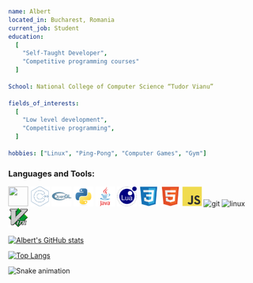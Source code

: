 ```yaml
name: Albert
located_in: Bucharest, Romania
current_job: Student
education:
  [
    "Self-Taught Developer",
    "Competitive programming courses"
  ]

School: National College of Computer Science “Tudor Vianu”

fields_of_interests:
  [
    "Low level development",
    "Competitive programming",
  ]

hobbies: ["Linux", "Ping-Pong", "Computer Games", "Gym"]

```

<h3 align="left">Languages and Tools:</h3>
<p align="left"> 
    <img src="https://github.com/devicons/devicon/blob/master/icons/c/c-line.svg alt="c" width="40" height="40"/> 
    <img src="https://github.com/devicons/devicon/blob/master/icons/cplusplus/cplusplus-line.svg" alt="cplusplus" width="40" height="40"/> 
    <img src="https://github.com/devicons/devicon/blob/master/icons/opengl/opengl-original.svg" alt="vim" width="40" height="40">
    <img src="https://github.com/devicons/devicon/blob/master/icons/python/python-original.svg" alt="python" width="40" height="40"/>
    <img src="https://github.com/devicons/devicon/blob/master/icons/java/java-original-wordmark.svg" alt="vim" width="40" height="40">
    <img src="https://github.com/devicons/devicon/blob/master/icons/lua/lua-original-wordmark.svg" alt="vim" width="40" height="40">
    <img src="https://github.com/devicons/devicon/blob/master/icons/css3/css3-original.svg" alt="css3" width="40" height="40"/> 
    <img src="https://github.com/devicons/devicon/blob/master/icons/html5/html5-original.svg" alt="html5" width="40" height="40"/>
    <img src="https://github.com/devicons/devicon/blob/master/icons/javascript/javascript-original.svg" alt="vim" width="40" height="40">
    <img src="https://www.vectorlogo.zone/logos/git-scm/git-scm-icon.svg" alt="git" width="40" height="40"/>
    <img src="https://upload.wikimedia.org/wikipedia/commons/thumb/a/a5/Archlinux-icon-crystal-64.svg/2048px-Archlinux-icon-crystal-64.svg.png" alt="linux" width="40" height="40"/> 
    <img src="https://github.com/devicons/devicon/blob/master/icons/vim/vim-original.svg" alt="vim" width="40" height="40">
</p>

[![Albert's GitHub stats](https://github-readme-stats.vercel.app/api?username=albert24gg&show_icons=true&theme=transparent)](https://github.com/anuraghazra/github-readme-stats)

[![Top Langs](https://github-readme-stats.vercel.app/api/top-langs/?username=albert24gg&layout=compact&theme=transparent)](https://github.com/anuraghazra/github-readme-stats)

![Snake animation](https://github.com/thepiyushmalhotra/thepiyushmalhotra/blob/output/github-contribution-grid-snake.svg)
